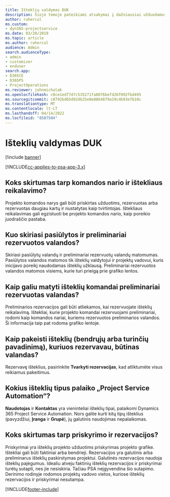 ```yaml
---
title: Išteklių valdymas DUK
description: Šioje temoje pateikiami atsakymai į dažniausiai užduodamus klausimus apie išteklių valdymą.
author: ruhercul
ms.custom:
- dyn365-projectservice
ms.date: 03/28/2019
ms.topic: article
ms.author: ruhercul
audience: Admin
search.audienceType:
- admin
- customizer
- enduser
search.app:
- D365CE
- D365PS
- ProjectOperations
ms.reviewer: johnmichalak
ms.openlocfilehash: c8ce1edf7d7c535271fa8076befd26f092fbd495
ms.sourcegitcommit: c0792bd65d92db25e0e8864879a19c4b93efb10c
ms.translationtype: MT
ms.contentlocale: lt-LT
ms.lasthandoff: 04/14/2022
ms.locfileid: "8587504"
---
```

# <a name="resource-management-faq"></a>Išteklių valdymas DUK

[!include [banner](../includes/psa-now-project-operations.md)]

[!INCLUDE[cc-applies-to-psa-app-3.x](../includes/cc-applies-to-psa-app-3x.md)]

## <a name="what-is-the-difference-between-a-team-member-and-a-resource-requirement"></a>Koks skirtumas tarp komandos nario ir ištekliaus reikalavimo?

Projekto komandos narys gali būti priskirtas užduotims, rezervuotas arba rezervuotas daugiau kartų ir nustatytas kaip tvirtintojas. Ištekliaus reikalavimas gali egzistuoti be projekto komandos nario, kaip poreikio juodraščio pastaba. 

## <a name="what-is-the-difference-between-proposed-and-soft-booked-hours"></a>Kuo skiriasi pasiūlytos ir preliminariai rezervuotos valandos?

Skiriasi pasiūlytų valandų ir preliminariai rezervuotų valandų matomumas. Pasiūlytos valandos matomos tik išteklių valdytojui ir projektų vadovui, kuris inicijavo poreikį naudodamas išteklių užklausą. Preliminariai rezervuotos valandos matomos visiems, kurie turi prieigą prie grafiko lentos.

## <a name="how-can-i-see-the-soft-booked-hours-for-resources-on-a-team"></a>Kaip galiu matyti išteklių komandai preliminariai rezervuotas valandas?

Preliminarios rezervacijos gali būti atliekamos, kai rezervuojate išteklių reikalavimą. Ištekliai, kurie projekto komandai rezervuojami preliminariai, rodomi kaip komandos nariai, kuriems rezervuotos preliminarios valandos. Ši informacija taip pat rodoma grafiko lentoje.

## <a name="how-do-i-change-the-required-hours-and-the-start-and-end-dates-for-a-resource-generic-or-named-that-i-booked"></a>Kaip pakeisti išteklių (bendrųjų arba turinčių pavadinimą), kuriuos rezervavau, būtinas valandas?

Rezervavę išteklius, pasirinkite **Tvarkyti rezervacijas**, kad atliktumėte visus reikiamus pakeitimus.

## <a name="what-resources-types-does-project-service-automation-support"></a>Kokius išteklių tipus palaiko „Project Service Automation“?

**Naudotojas** ir **Kontaktas** yra vieninteliai išteklių tipai, palaikomi Dynamics 365 Project Service Automation. Nors galite kurti kitų tipų išteklius (pavyzdžiui, **Įranga** ir **Grupė**), jų galutinis naudojimas nepalaikomas.

## <a name="what-is-the-difference-between-an-assignment-and-a-booking"></a>Koks skirtumas tarp priskyrimo ir rezervacijos?

Priskyrimai yra išteklių projekto užduotims priskyrimas projekto grafike. Ištekliai gali būti faktiniai arba bendrieji. Rezervacijos yra galutinis arba preliminarus išteklių paskirstymas projektui. Galutinės rezervacijos naudoja išteklių pajėgumus. Idealiu atveju faktinių išteklių rezervacijos ir priskyrimai turėtų sutapti, nes jie nesiskiria. Tačiau PSA neįgyvendina šio sutapimo. Derinimo rodinyje rodomos projektų vadovo vietos, kuriose išteklių rezervacijos ir priskyrimai nesutampa.


[!INCLUDE[footer-include](../includes/footer-banner.md)]
